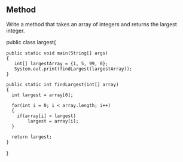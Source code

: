 ## Method

Write a method that takes an array of integers and returns the largest integer.

  public class largest{
  
    public static void main(String[] args)
    {
       int[] largestArray = {1, 5, 99, 0};
       System.out.print(findLargest(largestArray));
    }
    
    public static int findLargest(int[] array)
    {
      int largest = array[0];
      
      for(int i = 0; i < array.length; i++)
      {
        if(array[i] > largest)
            largest = array[i];
      }
      
      return largest;
    }
  }
